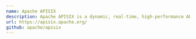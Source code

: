 ```yaml
---
name: Apache APISIX
description: Apache APISIX is a dynamic, real-time, high-performance API gateway providing rich traffic management features such as load balancing, dynamic upstream, canary release, observability, etc. As a cloud-native API gateway, Apache APISIX already can recognize GraphQL syntax at the beginning of its design. Efficiently matching GraphQL statements carried in requests can filter out abnormal traffic to further ensure security and improve system performance. For more information, please visit [How to Use GraphQL with API Gateway Apache APISIX](https://apisix.apache.org/blog/2022/03/02/apisix-integration-graphql-plugin/)
url: https://apisix.apache.org/
github: apache/apisix
---
```

